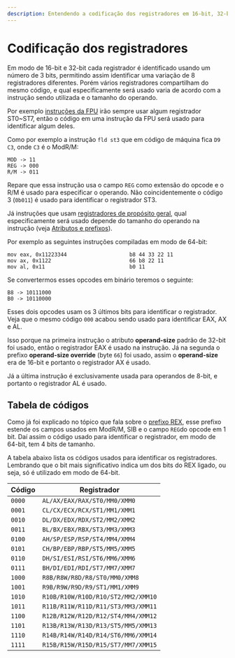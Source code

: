 ```yaml
---
description: Entendendo a codificação dos registradores em 16-bit, 32-bit e 64-bit
---
```


# Codificação dos registradores

Em modo de 16-bit e 32-bit cada registrador é identificado usando um número de 3 bits, permitindo assim identificar uma variação de 8 registradores diferentes. Porém vários registradores compartilham do mesmo código, e qual especificamente será usado varia de acordo com a instrução sendo utilizada e o tamanho do operando.

Por exemplo [instruções da FPU](../../aprofundando-em-assembly/usando-instrucoes-da-fpu.md) irão sempre usar algum registrador ST0\~ST7, então o código em uma instrução da FPU será usado para identificar algum deles.

Como por exemplo a instrução `fld st3` que em código de máquina fica `D9 C3`, onde `C3` é o ModR/M:

```
MOD -> 11
REG -> 000
R/M -> 011
```

Repare que essa instrução usa o campo `REG` como extensão do opcode e o R/M é usado para especificar o operando. Não coincidentemente o código 3 (`0b011`) é usado para identificar o registrador ST3.

Já instruções que usam [registradores de propósito geral](../../a-base/registradores-de-proposito-geral.md), qual especificamente será usado depende do tamanho do operando na instrução (veja [Atributos e prefixos](atributos-e-prefixos.md)).

Por exemplo as seguintes instruções compiladas em modo de 64-bit:

```
mov eax, 0x11223344                    b8 44 33 22 11
mov ax, 0x1122                         66 b8 22 11
mov al, 0x11                           b0 11
```

Se convertermos esses opcodes em binário teremos o seguinte:

```
B8 -> 10111000
B0 -> 10110000
```

Esses dois opcodes usam os 3 últimos bits para identificar o registrador. Veja que o mesmo código `000` acabou sendo usado para identificar EAX, AX e AL.

Isso porque na primeira instrução o atributo **operand-size** padrão de 32-bit foi usado, então o registrador EAX é usado na instrução. Já na segunda o prefixo **operand-size override** (byte `66`) foi usado, assim o **operand-size** era de 16-bit e portanto o registrador AX é usado.

Já a última instrução é exclusivamente usada para operandos de 8-bit, e portanto o registrador AL é usado.

## Tabela de códigos

Como já foi explicado no tópico que fala sobre o [prefixo REX](prefixo-rex.md), esse prefixo estende os campos usados em ModR/M, SIB e o campo `REG`do opcode em 1 bit. Daí assim o código usado para identificar o registrador, em modo de 64-bit, tem 4 bits de tamanho.

A tabela abaixo lista os códigos usados para identificar os registradores. Lembrando que o bit mais significativo indica um dos bits do REX ligado, ou seja, só é utilizado em modo de 64-bit.

| Código | Registrador                        |
| ------ | ---------------------------------- |
| `0000` | `AL/AX/EAX/RAX/ST0/MM0/XMM0`       |
| `0001` | `CL/CX/ECX/RCX/ST1/MM1/XMM1`       |
| `0010` | `DL/DX/EDX/RDX/ST2/MM2/XMM2`       |
| `0011` | `BL/BX/EBX/RBX/ST3/MM3/XMM3`       |
| `0100` | `AH/SP/ESP/RSP/ST4/MM4/XMM4`       |
| `0101` | `CH/BP/EBP/RBP/ST5/MM5/XMM5`       |
| `0110` | `DH/SI/ESI/RSI/ST6/MM6/XMM6`       |
| `0111` | `BH/DI/EDI/RDI/ST7/MM7/XMM7`       |
| `1000` | `R8B/R8W/R8D/R8/ST0/MM0/XMM8`      |
| `1001` | `R9B/R9W/R9D/R9/ST1/MM1/XMM9`      |
| `1010` | `R10B/R10W/R10D/R10/ST2/MM2/XMM10` |
| `1011` | `R11B/R11W/R11D/R11/ST3/MM3/XMM11` |
| `1100` | `R12B/R12W/R12D/R12/ST4/MM4/XMM12` |
| `1101` | `R13B/R13W/R13D/R13/ST5/MM5/XMM13` |
| `1110` | `R14B/R14W/R14D/R14/ST6/MM6/XMM14` |
| `1111` | `R15B/R15W/R15D/R15/ST7/MM7/XMM15` |

